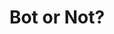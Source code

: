 ---
title: Bot or Not? 
layout: post
tags: [linux, virtual machine, operating systems]
mathjax: true
cover-img: /static/img/linux-vm-cover.png
social-share: false
readtime: true
---